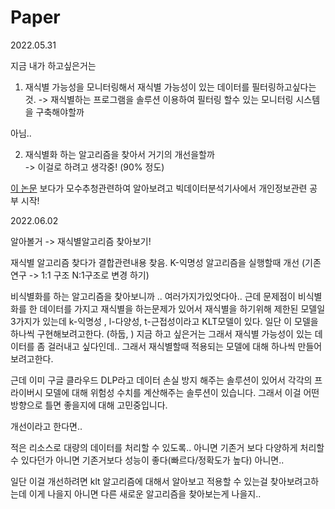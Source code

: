 # Paper

2022.05.31 

지금 내가 하고싶은거는 

1. 재식별 가능성을 모니터링해서 재식별 가능성이 있는 데이터를 필터링하고싶다는것. 
-> 재식별하는 프로그램을 솔루션 이용하여 필터링 할수 있는 모니터링 시스템을 구축해야할까

아님..

2. 재식별화 하는 알고리즘을 찾아서 거기의 개선을할까  
-> 이걸로 하려고 생각중! (90% 정도)

[이 논문](https://file1.earticle.net/PDF/Direct?key=v+Ly10tYUm8wt7O5kNoLw6nqArNCs+xr4yomiocwa1JCcn0B1fLA+kjGtJbGM66CcfSDvaj7Y5JseRqu/zUUnsLuRyXZhwJMNlvzdRiliF02LiwomVTsFYgbCEC51Z33IRtiOU9byEW+gJTe+8ioPjrjRT2hzATL0YSNLhR1WdiNWVEkMec3/KFzEio5P/11GhCS/K56txR/pr/Q/CF0VBDtbL/9X4W/SXAOYIKQ/u4=) 보다가 모수추청관련하여 알아보려고 빅데이터분석기사에서 개인정보관련 공부 시작!




2022.06.02


알아볼거 -> 재식별알고리즘 찾아보기!

재식별 알고리즘 찾다가 결합관련내용 찾음.
K-익명성 알고리즘을 실행할때 개선 (기존 연구 -> 1:1 구조 N:1구조로 변경 하기)



비식별화를 하는 알고리즘을 찾아보니까 .. 여러가지가있엇다아..
근데 문제점이 비식별화를 한 데이터를 가지고 재식별을 하는문제가 있어서
재식별을 하기위해 제한된 모델일 3가지가 있는데
k-익명성 ,  l-다양성, t-근접성이라고
KLT모델이 있다. 일단 이 모델을 하나씩 구현해보려고한다. (하둡, )
지금 하고 싶은거는 그래서 재식별 가능성이 있는 데이터를 좀 걸러내고 싶다인데..
그래서 재식별할때 적용되는 모델에 대해 하나씩 만들어보려고한다.

근데 이미 구글 클라우드 DLP라고 데이터 손실 방지 해주는 솔루션이 있어서
각각의 프라이버시 모델에 대해 위험성 수치를 계산해주는 솔루션이 있습니다.
그래서 이걸 어떤 방향으로 틀면 좋을지에 대해 고민중입니다.


개선이라고 한다면..

적은 리소스로 대량의 데이터를 처리할 수 있도록..
아니면 기존거 보다 다양하게 처리할 수 있다던가
아니면 기존거보다 성능이 좋다(빠르다/정확도가 높다)
아니면..

일단 이걸 개선하려면 klt 알고리즘에 대해서 알아보고 적용할 수 있는걸 찾아보려고하는데 이게 나을지
아니면 다른 새로운 알고리즘을 찾아보는게 나을지..
